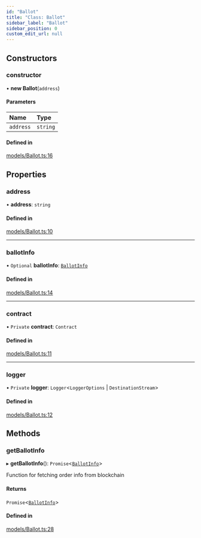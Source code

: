 ```yaml
---
id: "Ballot"
title: "Class: Ballot"
sidebar_label: "Ballot"
sidebar_position: 0
custom_edit_url: null
---
```


## Constructors

### constructor

• **new Ballot**(`address`)

#### Parameters

| Name | Type |
| :------ | :------ |
| `address` | `string` |

#### Defined in

[models/Ballot.ts:16](https://github.com/Super-Protocol/sp-sdk-js/blob/0eeb728/src/models/Ballot.ts#L16)

## Properties

### address

• **address**: `string`

#### Defined in

[models/Ballot.ts:10](https://github.com/Super-Protocol/sp-sdk-js/blob/0eeb728/src/models/Ballot.ts#L10)

___

### ballotInfo

• `Optional` **ballotInfo**: [`BallotInfo`](../modules.md#ballotinfo)

#### Defined in

[models/Ballot.ts:14](https://github.com/Super-Protocol/sp-sdk-js/blob/0eeb728/src/models/Ballot.ts#L14)

___

### contract

• `Private` **contract**: `Contract`

#### Defined in

[models/Ballot.ts:11](https://github.com/Super-Protocol/sp-sdk-js/blob/7d2af19/src/models/Ballot.ts#L11)

___

### logger

• `Private` **logger**: `Logger`<`LoggerOptions` \| `DestinationStream`\>

#### Defined in

[models/Ballot.ts:12](https://github.com/Super-Protocol/sp-sdk-js/blob/7d2af19/src/models/Ballot.ts#L12)

## Methods

### getBallotInfo

▸ **getBallotInfo**(): `Promise`<[`BallotInfo`](../modules.md#ballotinfo)\>

Function for fetching order info from blockchain

#### Returns

`Promise`<[`BallotInfo`](../modules.md#ballotinfo)\>

#### Defined in

[models/Ballot.ts:28](https://github.com/Super-Protocol/sp-sdk-js/blob/0eeb728/src/models/Ballot.ts#L28)
